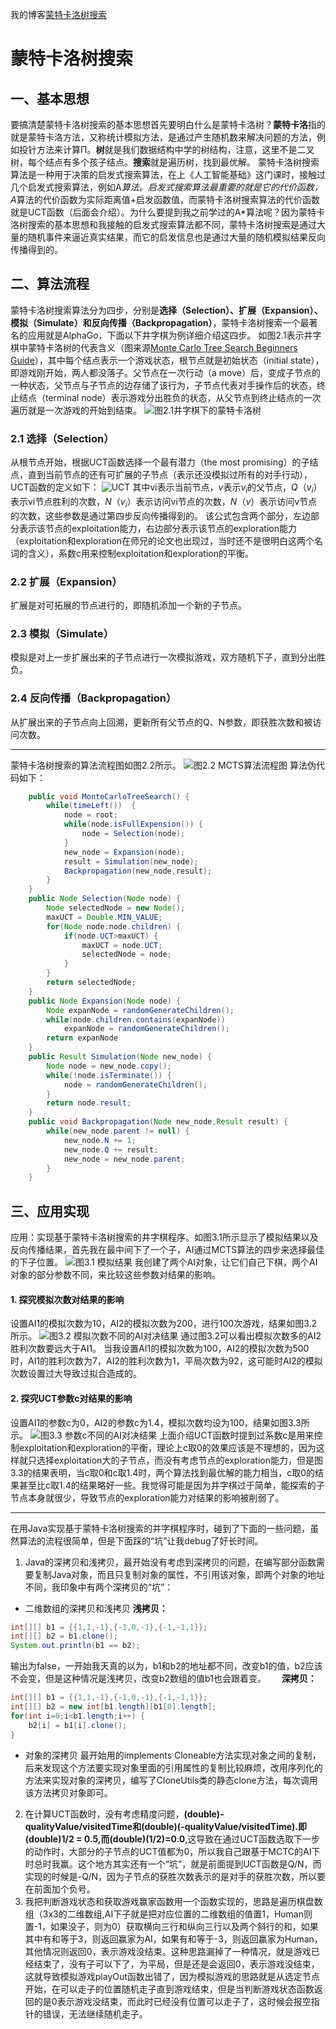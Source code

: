 我的博客[蒙特卡洛树搜索]( https://blog.csdn.net/weixin_45828785/article/details/102879695 )

# 蒙特卡洛树搜索
## 一、基本思想
要搞清楚蒙特卡洛树搜索的基本思想首先要明白什么是蒙特卡洛树？**蒙特卡洛**指的就是蒙特卡洛方法，又称统计模拟方法，是通过产生随机数来解决问题的方法，例如投针方法来计算Π。**树**就是我们数据结构中学的树结构，注意，这里不是二叉树，每个结点有多个孩子结点。**搜索**就是遍历树，找到最优解。
蒙特卡洛树搜索算法是一种用于决策的启发式搜索算法，在上《人工智能基础》这门课时，接触过几个启发式搜索算法，例如A*算法。启发式搜索算法最重要的就是它的代价函数，A*算法的代价函数为实际距离值+启发函数值，而蒙特卡洛树搜索算法的代价函数就是UCT函数（后面会介绍）。为什么要提到我之前学过的A*算法呢？因为蒙特卡洛树搜索的基本思想和我接触的启发式搜索算法都不同，蒙特卡洛树搜索是通过大量的随机事件来逼近真实结果，而它的启发信息也是通过大量的随机模拟结果反向传播得到的。

## 二、算法流程
蒙特卡洛树搜索算法分为四步，分别是**选择（Selection）、扩展（Expansion）、模拟（Simulate）和反向传播（Backpropagation）**，蒙特卡洛树搜索一个最著名的应用就是AlphaGo，下面以下井字棋为例详细介绍这四步。
  如图2.1表示井字棋中蒙特卡洛树的代表含义（图来源[Monte Carlo Tree Search Beginners Guide](https://int8.io/monte-carlo-tree-search-beginners-guide/)），其中每个结点表示一个游戏状态，根节点就是初始状态（initial state），即游戏刚开始，两人都没落子。父节点在一次行动（a move）后，变成子节点的一种状态，父节点与子节点的边存储了该行为，子节点代表对手操作后的状态，终止结点（terminal node）表示游戏分出胜负的状态，从父节点到终止结点的一次遍历就是一次游戏的开始到结束。
![图2.1井字棋下的蒙特卡洛树](https://imgconvert.csdnimg.cn/aHR0cHM6Ly91cGxvYWQtaW1hZ2VzLmppYW5zaHUuaW8vdXBsb2FkX2ltYWdlcy8xNzI5MDM5OC1iYjExZmY4MGIwMGVlYzZiLnBuZw?x-oss-process=image/format,png)
### 2.1 选择（Selection）
从根节点开始，根据UCT函数选择一个最有潜力（the most promising）的子结点，直到当前节点的还有可扩展的子节点（表示还没模拟过所有的对手行动），UCT函数的定义如下：
![UCT](https://imgconvert.csdnimg.cn/aHR0cHM6Ly91cGxvYWQtaW1hZ2VzLmppYW5zaHUuaW8vdXBsb2FkX2ltYWdlcy8xNzI5MDM5OC0wYzI2YjdmN2FjYWRjZDY1LnBuZw?x-oss-process=image/format,png)
其中vi表示当前节点，$v$表示$v_i$的父节点，$Q（v_i）$表示vi节点胜利的次数，$N（v_i）$表示访问vi节点的次数，$N（v）$表示访问v节点的次数，这些参数是通过第四步反向传播得到的。
该公式包含两个部分，左边部分表示该节点的exploitation能力，右边部分表示该节点的exploration能力（exploitation和exploration在师兄的论文也出现过，当时还不是很明白这两个名词的含义），系数c用来控制exploitation和exploration的平衡。
### 2.2 扩展（Expansion）
扩展是对可拓展的节点进行的，即随机添加一个新的子节点。
### 2.3 模拟（Simulate）
模拟是对上一步扩展出来的子节点进行一次模拟游戏，双方随机下子，直到分出胜负。
### 2.4 反向传播（Backpropagation）
从扩展出来的子节点向上回溯，更新所有父节点的Q、N参数，即获胜次数和被访问次数。
***
蒙特卡洛树搜索的算法流程图如图2.2所示。
![图2.2 MCTS算法流程图](https://imgconvert.csdnimg.cn/aHR0cHM6Ly91cGxvYWQtaW1hZ2VzLmppYW5zaHUuaW8vdXBsb2FkX2ltYWdlcy8xNzI5MDM5OC1kMjkyMTQxODVmMzJjNDM0LnBuZw?x-oss-process=image/format,png)
算法伪代码如下：
```java
	public void MonteCarloTreeSearch() {
		while(timeLeft())  {
			node = root;
			while(node.isFullExpension()) {
				node = Selection(node);
			}
 			new_node = Expansion(node);
			result = Simulation(new_node);
 			Backpropagation(new_node,result);
 		}
	}
 	public Node Selection(Node node) {
		Node selectedNode = new Node();
 		maxUCT = Double.MIN_VALUE;
		for(Node node:node.children) {
			if(node.UCT>maxUCT) {
 				maxUCT = node.UCT;
				selectedNode = node;
			}
 		}
 		return selectedNode;
	}
 	public Node Expansion(Node node) {
 		Node expanNode = randomGenerateChildren();
 		while(node.children.contains(expanNode))
 			expanNode = randomGenerateChildren();
		return expanNode
 	}
 	public Result Simulation(Node new_node) {
 		Node node = new_node.copy();
 		while(!node.isTerminate()) {
 			node = randomGenerateChildren();
 		}
 		return node.result;
 	}
 	public void Backpropagation(Node new_node,Result result) {
 		while(new_node.parent != null) {
			new_node.N += 1;
 			new_node.Q += result;
 			new_node = new_node.parent;
 		}
	}
```
## 三、应用实现
应用：实现基于蒙特卡洛树搜索的井字棋程序。如图3.1所示显示了模拟结果以及反向传播结果，首先我在最中间下了一个子，AI通过MCTS算法的四步来选择最佳的下子位置。
![图3.1 模拟结果](https://imgconvert.csdnimg.cn/aHR0cHM6Ly91cGxvYWQtaW1hZ2VzLmppYW5zaHUuaW8vdXBsb2FkX2ltYWdlcy8xNzI5MDM5OC0yNTZiMTJkNDkyODE1NmE2LnBuZw?x-oss-process=image/format,png)
我创建了两个AI对象，让它们自己下棋，两个AI对象的部分参数不同，来比较这些参数对结果的影响。
#### 1. 探究模拟次数对结果的影响
设置AI1的模拟次数为10，AI2的模拟次数为200，进行100次游戏，结果如图3.2所示。
![图3.2 模拟次数不同的AI对决结果](https://imgconvert.csdnimg.cn/aHR0cHM6Ly91cGxvYWQtaW1hZ2VzLmppYW5zaHUuaW8vdXBsb2FkX2ltYWdlcy8xNzI5MDM5OC1lODcxNzU3N2QyM2EzNmIxLnBuZw?x-oss-process=image/format,png)
通过图3.2可以看出模拟次数多的AI2胜利次数要远大于AI1。
当我设置AI1的模拟次数为100，AI2的模拟次数为500时，AI1的胜利次数为7，AI2的胜利次数为1，平局次数为92，这可能时AI2的模拟次数设置过大导致过拟合造成的。
#### 2. 探究UCT参数c对结果的影响
设置AI1的参数c为0，AI2的参数c为1.4，模拟次数均设为100，结果如图3.3所示。
![图3.3 参数c不同的AI对决结果](https://imgconvert.csdnimg.cn/aHR0cHM6Ly91cGxvYWQtaW1hZ2VzLmppYW5zaHUuaW8vdXBsb2FkX2ltYWdlcy8xNzI5MDM5OC1mOTNmOGVlZDUxOGIzODE5LnBuZw?x-oss-process=image/format,png)
上面介绍UCT函数时提到过系数c是用来控制exploitation和exploration的平衡，理论上c取0的效果应该是不理想的，因为这样就只选择exploitation大的子节点，而没有考虑节点的exploration能力，但是图3.3的结果表明，当c取0和c取1.4时，两个算法找到最优解的能力相当，c取0的结果甚至比c取1.4的结果略好一些。我觉得可能是因为井字棋过于简单，能探索的子节点本身就很少，导致节点的exploration能力对结果的影响被削弱了。
***
在用Java实现基于蒙特卡洛树搜索的井字棋程序时，碰到了下面的一些问题，虽然算法的流程很简单，但是下面踩的“坑”让我debug了好长时间。
1. Java的深拷贝和浅拷贝，最开始没有考虑到深拷贝的问题，在编写部分函数需要复制Java对象，而且只复制对象的属性，不引用该对象，即两个对象的地址不同，我印象中有两个深拷贝的“坑”：
- 二维数组的深拷贝和浅拷贝
**浅拷贝：**
```java
int[][] b1 = {{1,1,-1},{-1,0,-1},{-1,-1,1}};
int[][] b2 = b1.clone();
System.out.println(b1 == b2);
```
输出为false，一开始我天真的以为，b1和b2的地址都不同，改变b1的值，b2应该不会变，但是这种情况是浅拷贝，改变b2数组的值b1也会跟着变。 
**&ensp;&ensp;&ensp;深拷贝：**
```java
int[][] b1 = {{1,1,-1},{-1,0,-1},{-1,-1,1}};
int[][] b2 = new int[b1.length][b1[0].length];
for(int i=0;i<b1.length;i++) {
	b2[i] = b1[i].clone();
}
```
- 对象的深拷贝
最开始用的implements Cloneable方法实现对象之间的复制，后来发现这个方法要实现对象里面的引用属性的复制比较麻烦，改用序列化的方法来实现对象的深拷贝，编写了CloneUtils类的静态clone方法，每次调用该方法拷贝对象即可。
2. 在计算UCT函数时，没有考虑精度问题，**(double)-qualityValue/visitedTime和(double)(-qualityValue/visitedTime).即(double)1/2 = 0.5,而(double)(1/2)=0.0**,这导致在通过UCT函数选取下一步的动作时，大部分的子节点的UCT值都为0，所以我自己跟基于MCTC的AI下时总时我赢。这个地方其实还有一个“坑”，就是前面提到UCT函数是Q/N，而实现的时候是-Q/N，因为子节点的获胜次数表示的是对手的获胜次数，所以要在前面加个负号。
3. 我把判断游戏状态和获取游戏赢家函数用一个函数实现的，思路是遍历棋盘数组（3x3的二维数组,AI下子就是把对应位置的二维数组的值置1，Human则置-1，如果没子，则为0）获取横向三行和纵向三行以及两个斜行的和，如果其中有和等于3，则返回赢家为AI，如果有和等于-3，则返回赢家为Human，其他情况则返回0，表示游戏没结束。这种思路漏掉了一种情况，就是游戏已经结束了，没有子可以下了，为平局，但是还是会返回0，表示游戏没结束，这就导致模拟游戏playOut函数出错了，因为模拟游戏的思路就是从选定节点开始，在可以走子的位置随机走子直到游戏结束，但是当判断游戏状态函数返回的是0表示游戏没结束，而此时已经没有位置可以走子了，这时候会报空指针的错误，无法继续随机走子。
